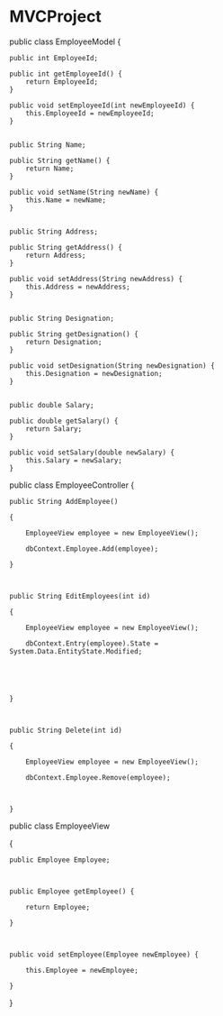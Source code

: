 # MVCProject
public class EmployeeModel
{

    public int EmployeeId;

    public int getEmployeeId() {
        return EmployeeId;
    }

    public void setEmployeeId(int newEmployeeId) {
        this.EmployeeId = newEmployeeId;
    }
        

    public String Name;

    public String getName() {
        return Name;
    }

    public void setName(String newName) {
        this.Name = newName;
    }
        

    public String Address;

    public String getAddress() {
        return Address;
    }

    public void setAddress(String newAddress) {
        this.Address = newAddress;
    }
        

    public String Designation;

    public String getDesignation() {
        return Designation;
    }

    public void setDesignation(String newDesignation) {
        this.Designation = newDesignation;
    }


    public double Salary;

    public double getSalary() {
        return Salary;
    }

    public void setSalary(double newSalary) {
        this.Salary = newSalary;
    }

public class EmployeeController {



    public String AddEmployee()

    {

        EmployeeView employee = new EmployeeView();

        dbContext.Employee.Add(employee);

    }



    public String EditEmployees(int id)

    {

        EmployeeView employee = new EmployeeView();

        dbContext.Entry(employee).State = System.Data.EntityState.Modified;





    }



    public String Delete(int id)

    {

        EmployeeView employee = new EmployeeView();

        dbContext.Employee.Remove(employee);



    }


public class EmployeeView

{

    public Employee Employee;



    public Employee getEmployee() {

        return Employee;

    }



    public void setEmployee(Employee newEmployee) {

        this.Employee = newEmployee;

    }

}

